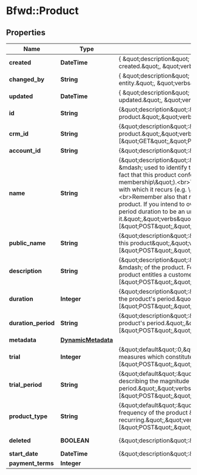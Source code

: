 # Bfwd::Product

## Properties
Name | Type | Description | Notes
------------ | ------------- | ------------- | -------------
**created** | **DateTime** | { \&quot;description\&quot; : \&quot;The UTC DateTime when the object was created.\&quot;, \&quot;verbs\&quot;:[] } | [optional] 
**changed_by** | **String** | { \&quot;description\&quot; : \&quot;ID of the user who last updated the entity.\&quot;, \&quot;verbs\&quot;:[] } | [optional] 
**updated** | **DateTime** | { \&quot;description\&quot; : \&quot;The UTC DateTime when the object was last updated.\&quot;, \&quot;verbs\&quot;:[] } | [optional] 
**id** | **String** | {\&quot;description\&quot;:\&quot;ID uniquely identifying this product.\&quot;,\&quot;verbs\&quot;:[\&quot;GET\&quot;]} | [optional] 
**crm_id** | **String** | {\&quot;description\&quot;:\&quot;Customer-relationship-management ID of the product.\&quot;,\&quot;verbs\&quot;:[\&quot;GET\&quot;,\&quot;PUT\&quot;,\&quot;POST\&quot;]} | [optional] 
**account_id** | **String** | {\&quot;description\&quot;:\&quot;\&quot;,\&quot;verbs\&quot;:[]} | [optional] 
**name** | **String** | {\&quot;description\&quot;:\&quot;A unique name &amp;mdash; for your benefit &amp;mdash; used to identify this product within BillForward. It should reflect the fact that this product confers some service to a customer (e.g. \\\&quot;Gold membership\\\&quot;).&lt;br&gt;The product can also be defined by the frequency with which it recurs (e.g. \\\&quot;Monthly Gold membership\\\&quot;).&lt;br&gt;Remember also that rate plans can override the timing prescribed by their product. If you intend to override that timing, you may consider the product&#39;s period duration to be an unimportant factor when it comes to naming it.\&quot;,\&quot;verbs\&quot;:[\&quot;POST\&quot;,\&quot;PUT\&quot;,\&quot;GET\&quot;]} | 
**public_name** | **String** | {\&quot;description\&quot;:\&quot;A friendly non-unique name used to identify this product\&quot;,\&quot;verbs\&quot;:[\&quot;POST\&quot;,\&quot;PUT\&quot;,\&quot;GET\&quot;]} | [optional] 
**description** | **String** | {\&quot;description\&quot;:\&quot;A description &amp;mdash; for your benefit &amp;mdash; of the product. For example: you could explain what service this product entitles a customer to.\&quot;,\&quot;verbs\&quot;:[\&quot;POST\&quot;,\&quot;PUT\&quot;,\&quot;GET\&quot;]} | 
**duration** | **Integer** | {\&quot;description\&quot;:\&quot;Number of length-measures which constitute the product&#39;s period.\&quot;,\&quot;verbs\&quot;:[\&quot;POST\&quot;,\&quot;PUT\&quot;,\&quot;GET\&quot;]} | 
**duration_period** | **String** | {\&quot;description\&quot;:\&quot;Measure describing the magnitude of the product&#39;s period.\&quot;,\&quot;verbs\&quot;:[\&quot;POST\&quot;,\&quot;PUT\&quot;,\&quot;GET\&quot;]} | 
**metadata** | [**DynamicMetadata**](DynamicMetadata.md) |  | [optional] 
**trial** | **Integer** | {\&quot;default\&quot;:0,\&quot;description\&quot;:\&quot;Number of trial-length-measures which constitute the product&#39;s trial period\&quot;,\&quot;verbs\&quot;:[\&quot;POST\&quot;,\&quot;PUT\&quot;,\&quot;GET\&quot;]} | 
**trial_period** | **String** | {\&quot;default\&quot;:\&quot;none\&quot;,\&quot;description\&quot;:\&quot;Measure describing the magnitude of the product&#39;s trial period.\&quot;,\&quot;verbs\&quot;:[\&quot;POST\&quot;,\&quot;PUT\&quot;,\&quot;GET\&quot;]} | 
**product_type** | **String** | {\&quot;default\&quot;:\&quot;recurring\&quot;,\&quot;description\&quot;:\&quot;The frequency of the product &amp;mdash; either recurring or non-recurring.\&quot;,\&quot;verbs\&quot;:[\&quot;POST\&quot;,\&quot;PUT\&quot;,\&quot;GET\&quot;]} | 
**deleted** | **BOOLEAN** | {\&quot;description\&quot;:\&quot;\&quot;,\&quot;verbs\&quot;:[\&quot;GET\&quot;]} | [default to false]
**start_date** | **DateTime** | {\&quot;description\&quot;:\&quot;\&quot;,\&quot;verbs\&quot;:[]} | [optional] 
**payment_terms** | **Integer** |  | [optional] 


